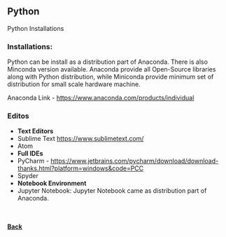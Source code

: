 ## Python
Python Installations

### Installations:
Python can be install as a distribution part of Anaconda. There is also Minconda version available.
Anaconda provide all Open-Source libraries along with Python distribution, while Miniconda provide
minimum set of distribution for small scale hardware machine.

Anaconda Link - https://www.anaconda.com/products/individual

### Editos
- **Text Editors**
 - Sublime Text https://www.sublimetext.com/
 - Atom
- **Full IDEs**
 - PyCharm - https://www.jetbrains.com/pycharm/download/download-thanks.html?platform=windows&code=PCC
 - Spyder
- **Notebook Environment**
 - Jupyter Notebook: Jupyter Notebook came as distribution part of Anaconda.

<br/><br/>
[<i class="fa fa-arrow-left"></i> **Back**](/documentation/)
